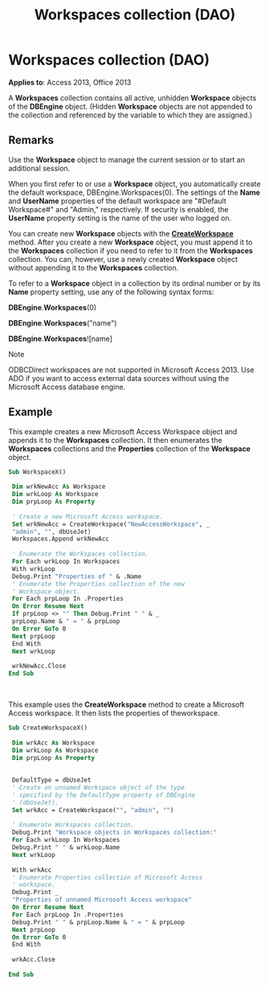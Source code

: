 ﻿---
title: Workspaces collection (DAO)
TOCTitle: Workspaces Collection
ms:assetid: 88b851ce-4180-964f-582e-bc9571bf554c
ms:mtpsurl: https://msdn.microsoft.com/library/Ff197057(v=office.15)
ms:contentKeyID: 48546142
ms.date: 09/18/2015
mtps_version: v=office.15
---

# Workspaces collection (DAO)


**Applies to**: Access 2013, Office 2013

A **Workspaces** collection contains all active, unhidden **Workspace** objects of the **DBEngine** object. (Hidden **Workspace** objects are not appended to the collection and referenced by the variable to which they are assigned.)

## Remarks

Use the **Workspace** object to manage the current session or to start an additional session.

When you first refer to or use a **Workspace** object, you automatically create the default workspace, DBEngine.Workspaces(0). The settings of the **Name** and **UserName** properties of the default workspace are "\#Default Workspace\#" and "Admin," respectively. If security is enabled, the **UserName** property setting is the name of the user who logged on.

You can create new **Workspace** objects with the **[CreateWorkspace](dbengine-createworkspace-method-dao.md)** method. After you create a new **Workspace** object, you must append it to the **Workspaces** collection if you need to refer to it from the **Workspaces** collection. You can, however, use a newly created **Workspace** object without appending it to the **Workspaces** collection.

To refer to a **Workspace** object in a collection by its ordinal number or by its **Name** property setting, use any of the following syntax forms:

**DBEngine**.**Workspaces**(0)

**DBEngine**.**Workspaces**("name")

**DBEngine**.**Workspaces**\!\[name\]


> [!NOTE]
> ODBCDirect workspaces are not supported in Microsoft Access 2013. Use ADO if you want to access external data sources without using the Microsoft Access database engine.



## Example

This example creates a new Microsoft Access Workspace object and appends it to the **Workspaces** collection. It then enumerates the **Workspaces** collections and the **Properties** collection of the **Workspace** object.

```vb 
Sub WorkspaceX() 
 
 Dim wrkNewAcc As Workspace 
 Dim wrkLoop As Workspace 
 Dim prpLoop As Property 
 
 ' Create a new Microsoft Access workspace. 
 Set wrkNewAcc = CreateWorkspace("NewAccessWorkspace", _ 
 "admin", "", dbUseJet) 
 Workspaces.Append wrkNewAcc 
 
 ' Enumerate the Workspaces collection. 
 For Each wrkLoop In Workspaces 
 With wrkLoop 
 Debug.Print "Properties of " & .Name 
 ' Enumerate the Properties collection of the new 
 ' Workspace object. 
 For Each prpLoop In .Properties 
 On Error Resume Next 
 If prpLoop <> "" Then Debug.Print " " & _ 
 prpLoop.Name & " = " & prpLoop 
 On Error GoTo 0 
 Next prpLoop 
 End With 
 Next wrkLoop 
 
 wrkNewAcc.Close 
End Sub 
```

<br/>

This example uses the **CreateWorkspace** method to create a Microsoft Access workspace. It then lists the properties of theworkspace.

```vb 
Sub CreateWorkspaceX() 
 
 Dim wrkAcc As Workspace 
 Dim wrkLoop As Workspace 
 Dim prpLoop As Property 
 
 
 DefaultType = dbUseJet 
 ' Create an unnamed Workspace object of the type 
 ' specified by the DefaultType property of DBEngine 
 ' (dbUseJet). 
 Set wrkAcc = CreateWorkspace("", "admin", "") 
 
 ' Enumerate Workspaces collection. 
 Debug.Print "Workspace objects in Workspaces collection:" 
 For Each wrkLoop In Workspaces 
 Debug.Print " " & wrkLoop.Name 
 Next wrkLoop 
 
 With wrkAcc 
 ' Enumerate Properties collection of Microsoft Access 
 ' workspace. 
 Debug.Print _ 
 "Properties of unnamed Microsoft Access workspace" 
 On Error Resume Next 
 For Each prpLoop In .Properties 
 Debug.Print " " & prpLoop.Name & " = " & prpLoop 
 Next prpLoop 
 On Error GoTo 0 
 End With 
 
 wrkAcc.Close 
 
End Sub 
 
```

